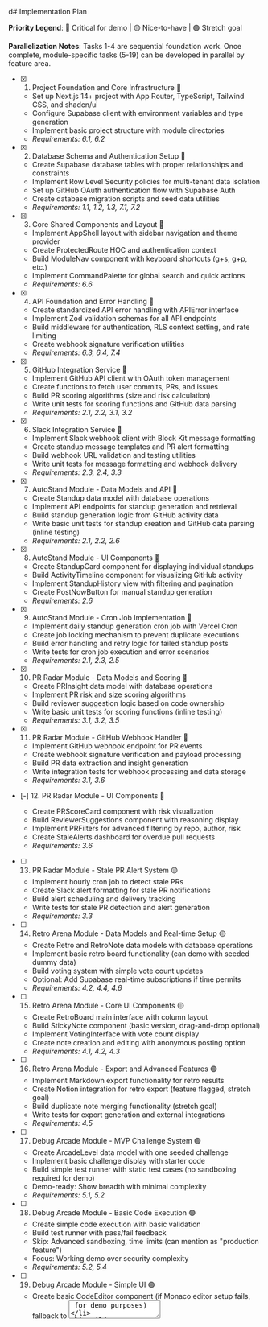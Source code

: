 d# Implementation Plan

**Priority Legend**: 🔴 Critical for demo | 🟡 Nice-to-have | 🟢 Stretch goal

**Parallelization Notes**: Tasks 1-4 are sequential foundation work. Once complete, module-specific tasks (5-19) can be developed in parallel by feature area.

- [x] 1. Project Foundation and Core Infrastructure 🔴

  - Set up Next.js 14+ project with App Router, TypeScript, Tailwind CSS, and shadcn/ui
  - Configure Supabase client with environment variables and type generation
  - Implement basic project structure with module directories
  - _Requirements: 6.1, 6.2_

- [x] 2. Database Schema and Authentication Setup 🔴

  - Create Supabase database tables with proper relationships and constraints
  - Implement Row Level Security policies for multi-tenant data isolation
  - Set up GitHub OAuth authentication flow with Supabase Auth
  - Create database migration scripts and seed data utilities
  - _Requirements: 1.1, 1.2, 1.3, 7.1, 7.2_

- [x] 3. Core Shared Components and Layout 🔴

  - Implement AppShell layout with sidebar navigation and theme provider
  - Create ProtectedRoute HOC and authentication context
  - Build ModuleNav component with keyboard shortcuts (g+s, g+p, etc.)
  - Implement CommandPalette for global search and quick actions
  - _Requirements: 6.6_

- [x] 4. API Foundation and Error Handling 🔴

  - Create standardized API error handling with APIError interface
  - Implement Zod validation schemas for all API endpoints
  - Build middleware for authentication, RLS context setting, and rate limiting
  - Create webhook signature verification utilities
  - _Requirements: 6.3, 6.4, 7.4_

- [x] 5. GitHub Integration Service 🔴

  - Implement GitHub API client with OAuth token management
  - Create functions to fetch user commits, PRs, and issues
  - Build PR scoring algorithms (size and risk calculation)
  - Write unit tests for scoring functions and GitHub data parsing
  - _Requirements: 2.1, 2.2, 3.1, 3.2_

- [x] 6. Slack Integration Service 🔴

  - Implement Slack webhook client with Block Kit message formatting
  - Create standup message templates and PR alert formatting
  - Build webhook URL validation and testing utilities
  - Write unit tests for message formatting and webhook delivery
  - _Requirements: 2.3, 2.4, 3.3_

- [x] 7. AutoStand Module - Data Models and API 🔴

  - Create Standup data model with database operations
  - Implement API endpoints for standup generation and retrieval
  - Build standup generation logic from GitHub activity data
  - Write basic unit tests for standup creation and GitHub data parsing (inline testing)
  - _Requirements: 2.1, 2.2, 2.6_

- [x] 8. AutoStand Module - UI Components 🔴

  - Create StandupCard component for displaying individual standups
  - Build ActivityTimeline component for visualizing GitHub activity
  - Implement StandupHistory view with filtering and pagination
  - Create PostNowButton for manual standup generation
  - _Requirements: 2.6_

- [x] 9. AutoStand Module - Cron Job Implementation 🔴

  - Implement daily standup generation cron job with Vercel Cron
  - Create job locking mechanism to prevent duplicate executions
  - Build error handling and retry logic for failed standup posts
  - Write tests for cron job execution and error scenarios
  - _Requirements: 2.1, 2.3, 2.5_

- [x] 10. PR Radar Module - Data Models and Scoring 🔴

  - Create PRInsight data model with database operations
  - Implement PR risk and size scoring algorithms
  - Build reviewer suggestion logic based on code ownership
  - Write basic unit tests for scoring functions (inline testing)
  - _Requirements: 3.1, 3.2, 3.5_

- [x] 11. PR Radar Module - GitHub Webhook Handler 🔴

  - Implement GitHub webhook endpoint for PR events
  - Create webhook signature verification and payload processing
  - Build PR data extraction and insight generation
  - Write integration tests for webhook processing and data storage
  - _Requirements: 3.1, 3.6_

- [-] 12. PR Radar Module - UI Components 🔴

  - Create PRScoreCard component with risk visualization
  - Build ReviewerSuggestions component with reasoning display
  - Implement PRFilters for advanced filtering by repo, author, risk
  - Create StaleAlerts dashboard for overdue pull requests
  - _Requirements: 3.6_

- [ ] 13. PR Radar Module - Stale PR Alert System 🟡

  - Implement hourly cron job to detect stale PRs
  - Create Slack alert formatting for stale PR notifications
  - Build alert scheduling and delivery tracking
  - Write tests for stale PR detection and alert generation
  - _Requirements: 3.3_

- [ ] 14. Retro Arena Module - Data Models and Real-time Setup 🟡

  - Create Retro and RetroNote data models with database operations
  - Implement basic retro board functionality (can demo with seeded dummy data)
  - Build voting system with simple vote count updates
  - Optional: Add Supabase real-time subscriptions if time permits
  - _Requirements: 4.2, 4.4, 4.6_

- [ ] 15. Retro Arena Module - Core UI Components 🟡

  - Create RetroBoard main interface with column layout
  - Build StickyNote component (basic version, drag-and-drop optional)
  - Implement VotingInterface with vote count display
  - Create note creation and editing with anonymous posting option
  - _Requirements: 4.1, 4.2, 4.3_

- [ ] 16. Retro Arena Module - Export and Advanced Features 🟢

  - Implement Markdown export functionality for retro results
  - Create Notion integration for retro export (feature flagged, stretch goal)
  - Build duplicate note merging functionality (stretch goal)
  - Write tests for export generation and external integrations
  - _Requirements: 4.5_

- [ ] 17. Debug Arcade Module - MVP Challenge System 🟢

  - Create ArcadeLevel data model with one seeded challenge
  - Implement basic challenge display with starter code
  - Build simple test runner with static test cases (no sandboxing required for demo)
  - Demo-ready: Show breadth with minimal complexity
  - _Requirements: 5.1, 5.2_

- [ ] 18. Debug Arcade Module - Basic Code Execution 🟢

  - Create simple code execution with basic validation
  - Build test runner with pass/fail feedback
  - Skip: Advanced sandboxing, time limits (can mention as "production feature")
  - Focus: Working demo over security complexity
  - _Requirements: 5.2, 5.4_

- [ ] 19. Debug Arcade Module - Simple UI 🟢

  - Create basic CodeEditor component (if Monaco editor setup fails, fallback to <textarea> for demo purposes)
  - Build TestRunner UI with simple test results display
  - Skip: Leaderboard complexity (can show static demo data)
  - Create ChallengeCard for challenge selection
  - _Requirements: 5.1, 5.5_

- [ ] 20. Real-time Features Integration 🟡

  - Implement RealtimeProvider for managing Supabase subscriptions
  - Create LiveUpdates component for displaying real-time changes
  - Build collaborative cursor system for retro boards (stretch goal)
  - Write tests for real-time event handling across all modules
  - _Requirements: 4.6, 6.6_

- [ ] 21. Settings and Organization Management 🟡

  - Create organization settings page with integration configuration
  - Implement team member management with role-based permissions
  - Build integration setup flows for GitHub and Slack
  - Create feature flag management interface (stretch goal)
  - _Requirements: 1.3, 1.4, 7.6_

- [ ] 22. Onboarding and Demo Data 🔴

  - Create onboarding flow for new users and organizations
  - Implement demo data seeding scripts for all modules
  - Build empty state components with call-to-action buttons
  - Create guided tour for first-time users
  - Seed project with realistic GitHub + Slack demo organizations
  - _Requirements: 1.1, 1.2_

- [ ] 23. Testing Infrastructure 🟡

  - Set up Vitest for unit testing (expand from inline tests in modules)
  - Configure Playwright for basic E2E smoke tests
  - Skip: Complex test infrastructure until post-demo
  - Focus: Core functionality works reliably
  - _Requirements: 6.4, 7.4_

- [ ] 24. Security Hardening and Performance 🟡

  - Implement comprehensive input validation with Zod schemas
  - Add security headers and CORS configuration
  - Create rate limiting for API endpoints
  - Optimize database queries and add proper indexing
  - Integrate lightweight logging (pino/console) + Supabase logs dashboard for debugging during hackathon
  - Show errors as friendly toast notifications in demo (e.g., webhook fail → retry button)
  - _Requirements: 7.1, 7.2, 7.3, 7.4_

- [ ] 25. Deployment and CI/CD 🔴

  - Configure Vercel deployment with environment variables (auto-deploy on push)
  - Set up basic GitHub Actions for automated testing 🟡 (downgrade if pressed for time)
  - Implement database migration pipeline
  - Create basic monitoring and error tracking setup
  - _Requirements: 6.5_

- [ ] 26. Documentation and Final Polish 🔴

  - Create comprehensive README with setup instructions
  - Write API documentation with example requests/responses
  - Implement accessibility improvements (ARIA labels, keyboard navigation)
  - Add final UI polish and responsive design improvements
  - Create 3-minute demo script and recording plan for Devpost submission
  - Script walkthrough: login → AutoStand daily summary → PR Radar risk detection → Retro seeded demo → Arcade single challenge
  - _Requirements: 6.6_
